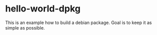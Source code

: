 # hello-world-dpkg

This is an example how to build a debian package.
Goal is to keep it as simple as possible.
